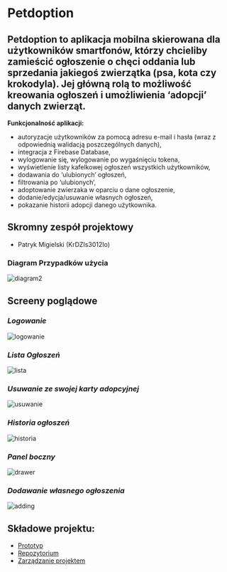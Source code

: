 # Petdoption

## Petdoption to aplikacja mobilna skierowana dla użytkowników smartfonów, którzy chcieliby zamieścić ogłoszenie o chęci oddania lub sprzedania jakiegoś zwierzątka (psa, kota czy krokodyla). Jej główną rolą to możliwość kreowania ogłoszeń i umożliwienia ‘adopcji’ danych zwierząt. 

**Funkcjonalność aplikacji:**
* autoryzacje użytkowników za pomocą adresu e-mail i hasła (wraz z odpowiednią walidacją poszczególnych danych),
* integracja z Firebase Database,
* wylogowanie się, wylogowanie po wygaśnięciu tokena,
* wyświetlenie listy kafelkowej ogłoszeń wszystkich użytkowników,
* dodawania do ‘ulubionych’ ogłoszeń,
* filtrowania po ‘ulubionych’,
* adoptowanie zwierzaka w oparciu o dane ogłoszenie,
* dodanie/edycja/usuwanie własnych ogłoszeń,
* pokazanie historii adopcji danego użytkownika.


## **Skromny zespół projektowy**
* Patryk Migielski (KrDZIs3012Io)

### **Diagram Przypadków użycia**
![diagram2](https://user-images.githubusercontent.com/43915819/64862585-31482a80-d633-11e9-994f-4372b462d0c0.jpg)
## Screeny poglądowe

### *Logowanie*
![logowanie](https://user-images.githubusercontent.com/43915819/64826300-8860e780-d5c0-11e9-93f9-4901f255166f.png)

### *Lista Ogłoszeń*
![lista](https://user-images.githubusercontent.com/43915819/64826057-c8739a80-d5bf-11e9-80a8-eb1cacbec8d4.png)

### *Usuwanie ze swojej karty adopcyjnej*
![usuwanie](https://user-images.githubusercontent.com/43915819/64826063-cc9fb800-d5bf-11e9-9e62-a77b43688677.png)

### *Historia ogłoszeń*
![historia](https://user-images.githubusercontent.com/43915819/64826067-d0cbd580-d5bf-11e9-8149-c7d88e96b2a7.png)
  
### *Panel boczny*
![drawer](https://user-images.githubusercontent.com/43915819/64826071-d32e2f80-d5bf-11e9-8af8-6d35fb0b8086.png)

### *Dodawanie własnego ogłoszenia*
![adding](https://user-images.githubusercontent.com/43915819/64826080-d75a4d00-d5bf-11e9-94b1-8b9b52253ed9.png)
  
## **Składowe projektu:**
* [Prototyp]( https://pr.to/P68LJ3/)
* [Repozytorium]( https://github.com/MigAlex/Petdoption)
* [Zarządzanie projektem]( https://github.com/MigAlex/Petdoption/projects/1)



